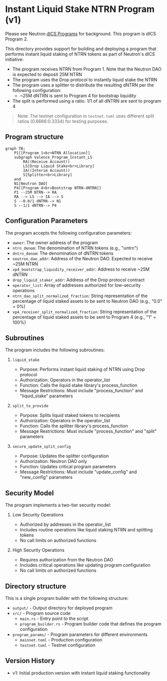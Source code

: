 # Instant Liquid Stake NTRN Program (v1)

Please see Neutron [dICS Programs](../../Neutron_dICS_Programs.md) for background. This program is dICS Program 2.

This directory provides support for building and deploying a program that performs instant liquid staking of NTRN tokens as part of Neutron's dICS initiative:
- The program receives NTRN from Program 1. Note that the Neutron DAO is expected to deposit 25M NTRN 
- The program uses the Drop protocol to instantly liquid stake the NTRN
- The program uses a splitter to distribute the resulting dNTRN per the following configuration:
    - ~25M dNTRN is sent to Program 4 for bootstrap liquidity
- The split is performed using a ratio. 1/1 of all dNTRN are sent to program 4

> Note: The testnet configuration in `testnet.toml` uses different split ratios (0.6666:0.3334) for testing purposes.

## Program structure
```mermaid
graph TB;
    P1[[Program 1<br>NTRN Allocation]]
    subgraph Valence_Program_Instant_LS
        RA((Receive Account))
        LS[Drop Liquid Stake<br>Library]
        IA((Interim Account))
        S[Splitter<br>Library]
    end
    N1[Neutron DAO]
    P4[[Program 4<br>Bootstrap NTRN-dNTRN]]
    P1 --25M NTRN--> RA
    RA --> LS --> IA --> S
    S --0.0/1 dNTRN--> N1
    S --1/1 dNTRN--> P4
```

## Configuration Parameters

The program accepts the following configuration parameters:

- `owner`: The owner address of the program
- `ntrn_denom`: The denomination of NTRN tokens (e.g., "untrn")
- `dntrn_denom`: The denomination of dNTRN tokens
- `neutron_dao_addr`: Address of the Neutron DAO. Expected to receive ~25M NTRN
- `vp4_bootstrap_liquidity_receiver_addr`: Address to receive ~25M dNTRN
- `drop_liquid_staker_addr`: Address of the Drop protocol contract
- `operator_list`: Array of addresses authorized for low-security operations
- `ntrn_dao_split_normalized_fraction`: String representation of the percentage of liquid staked assets to be sent to Neutron DAO (e.g., "0.0" = 0%)
- `vp4_receiver_split_normalized_fraction`: String representation of the percentage of liquid staked assets to be sent to Program 4 (e.g., "1" = 100%)

## Subroutines

The program includes the following subroutines:

1. `liquid_stake`
   - Purpose: Performs instant liquid staking of NTRN using Drop protocol
   - Authorization: Operators in the operator_list
   - Function: Calls the liquid stake library's process_function
   - Message Restrictions: Must include "process_function" and "liquid_stake" parameters

2. `split_to_provide`
   - Purpose: Splits liquid staked tokens to recipients
   - Authorization: Operators in the operator_list
   - Function: Calls the splitter library's process_function
   - Message Restrictions: Must include "process_function" and "split" parameters

3. `secure_update_split_config`
   - Purpose: Updates the splitter configuration
   - Authorization: Neutron DAO only
   - Function: Updates critical program parameters
   - Message Restrictions: Must include "update_config" and "new_config" parameters

## Security Model

The program implements a two-tier security model:

1. Low Security Operations
   - Authorized by addresses in the operator_list
   - Includes routine operations like liquid staking NTRN and splitting tokens
   - No call limits on authorized functions

2. High Security Operations
   - Requires authorization from the Neutron DAO
   - Includes critical operations like updating program configuration
   - No call limits on authorized functions

## Directory structure

This is a single program builder with the following structure:

- `output/` - Output directory for deployed program
- `src/` - Program source code
    - `main.rs` - Entry point to the script
    - `program_builder.rs` - Program builder code that defines the program configuration
- `program_params/` - Program parameters for different environments
    - `mainnet.toml` - Production configuration
    - `testnet.toml` - Testnet configuration

## Version History

- v1: Initial production version with instant liquid staking functionality 
